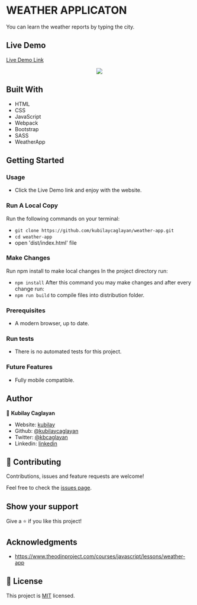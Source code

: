 # WEATHER APPLICATON

You can learn the weather reports by typing the city.

## Live Demo

[Live Demo Link](https://rawcdn.githack.com/kubilaycaglayan/weather-app/7005b893d1a36b916d0adaff6976155edcf4ef15/dist/index.html)

<p align="center">
  <img src="https://user-images.githubusercontent.com/60448833/88192695-82f31580-cc45-11ea-896d-5c7ca3f0348d.gif">
</p>

## Built With

- HTML
- CSS
- JavaScript
- Webpack
- Bootstrap
- SASS
- WeatherApp

## Getting Started

### Usage

- Click the Live Demo link and enjoy with the website.

### Run A Local Copy

Run the following commands on your terminal:
- `git clone https://github.com/kubilaycaglayan/weather-app.git`
- `cd weather-app`
- open 'dist/index.html' file

### Make Changes

Run npm install to make local changes
In the project directory run:
- `npm install`
After this command you may make changes and after every change run:
- `npm run build` to compile files into distribution folder.

### Prerequisites

- A modern browser, up to date.

### Run tests

- There is no automated tests for this project.

### Future Features

- Fully mobile compatible.

## Author

👤 **Kubilay Caglayan**

- Website: [kubilay](https://kubilaycaglayan.com)
- Github: [@kubilaycaglayan](https://github.com/kubilaycaglayan)
- Twitter: [@kbcaglayan](https://twitter.com/kbcaglayan)
- Linkedin: [linkedin](https://linkedin.com/in/kubilaycaglayan)

## 🤝 Contributing

Contributions, issues and feature requests are welcome!

Feel free to check the [issues page](https://github.com/kubilaycaglayan/weather-app/issues).

## Show your support

Give a ⭐️ if you like this project!

## Acknowledgments

- https://www.theodinproject.com/courses/javascript/lessons/weather-app

## 📝 License

This project is [MIT](LICENSE) licensed.
